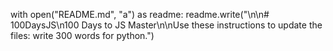 with open("README.md", "a") as readme:
    readme.write("\n\n# 100DaysJS\n100 Days to JS Master\n\nUse these instructions to update the files: write 300 words for python.")